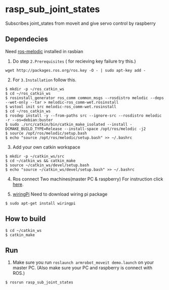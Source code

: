 # rasp_sub_joint_states

Subscribes joint_states from moveit and give servo control by raspberry

## Dependecies

Need [ros-melodic](http://wiki.ros.org/ROSberryPi/Installing%20ROS%20Melodic%20on%20the%20Raspberry%20Pi) installed in rasbian

  1. Do step `2.Prerequisites` ( for recieving key failure try this.)

`wget http://packages.ros.org/ros.key -O - | sudo apt-key add -`

  2. For `3.Installation` follow this.
  
    $ mkdir -p ~/ros_catkin_ws
    $ cd ~/ros_catkin_ws
    $ rosinstall_generator ros_comm common_msgs --rosdistro melodic --deps --wet-only --tar > melodic-ros_comm-wet.rosinstall
    $ wstool init src melodic-ros_comm-wet.rosinstall
    $ cd ~/ros_catkin_ws
    $ rosdep install -y --from-paths src --ignore-src --rosdistro melodic -r --os=debian:buster
    $ sudo ./src/catkin/bin/catkin_make_isolated --install -DCMAKE_BUILD_TYPE=Release --install-space /opt/ros/melodic -j2
    $ source /opt/ros/melodic/setup.bash
    $ echo "source /opt/ros/melodic/setup.bash" >> ~/.bashrc
  
  3. Add your own catkin workspace
  
    $ mkdir -p ~/catkin_ws/src
    $ cd ~/catkin_ws && catkin_make
    $ source ~/catkin_ws/devel/setup.bash
    $ echo "source ~/catkin_ws/devel/setup.bash" >> ~/.bashrc
    
  4. Ros connect Two machines(master PC & raspberry)
    For instruction click [here](https://blog.iolate.kr/225#:~:text=ROS%20%EB%8A%94%20TCP%20layer%EC%97%90%EC%84%9C,%ED%95%9C%EB%8B%A4%EC%9D%8C%EC%97%90%20%EC%84%A4%EC%A0%95%EC%9D%84%20%ED%95%B4%EC%A3%BC%EB%A9%B4%20%EB%90%A8.).
   
  5. [wiringPi](https://roboticsbackend.com/introduction-to-wiringpi-for-raspberry-pi/)
    Need to download wiring pi package
    
    $ sudo apt-get install wiringpi

## How to build

    $ cd ~/catkin_ws
    $ catkin_make
    
## Run

  1. Make sure you run `roslaunch armrobot_moveit demo.launch` on your master PC. (Also make sure your PC and raspberry is connect with ROS.) 

    $ rosrun rasp_sub_joint_states
    
